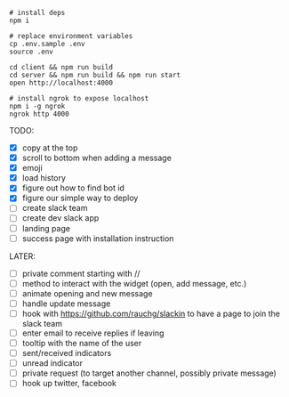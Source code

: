 ```
# install deps
npm i

# replace environment variables
cp .env.sample .env
source .env

cd client && npm run build
cd server && npm run build && npm run start
open http://localhost:4000

# install ngrok to expose localhost
npm i -g ngrok
ngrok http 4000
```

TODO:
- [x] copy at the top
- [x] scroll to bottom when adding a message
- [x] emoji
- [x] load history
- [x] figure out how to find bot id
- [x] figure our simple way to deploy
- [ ] create slack team
- [ ] create dev slack app
- [ ] landing page
- [ ] success page with installation instruction

LATER:
- [ ] private comment starting with //
- [ ] method to interact with the widget (open, add message, etc.)
- [ ] animate opening and new message
- [ ] handle update message
- [ ] hook with https://github.com/rauchg/slackin to have a page to join the slack team
- [ ] enter email to receive replies if leaving
- [ ] tooltip with the name of the user
- [ ] sent/received indicators
- [ ] unread indicator
- [ ] private request (to target another channel, possibly private message)
- [ ] hook up twitter, facebook
